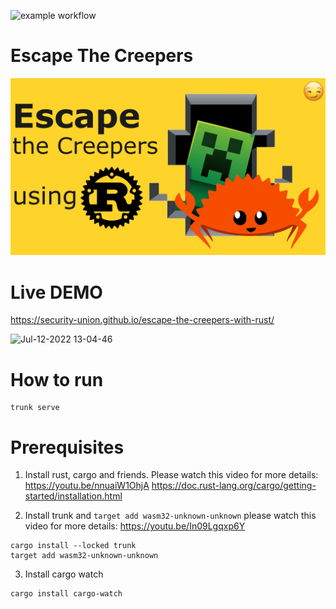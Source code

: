 ![example workflow](https://github.com/security-union/escape-the-creepers-with-rust/actions/workflows/quicstart.yml/badge.svg)

# Escape The Creepers
<p align="center">
  <img src="thumbnail/disegno2.png" width="800"/>
</p>

# Live DEMO
https://security-union.github.io/escape-the-creepers-with-rust/

![Jul-12-2022 13-04-46](https://user-images.githubusercontent.com/1176339/178553075-064248e9-99a3-469c-b322-34a11b057168.gif)


# How to run
```
trunk serve
```

# Prerequisites

1. Install rust, cargo and friends. Please watch this video for more details: https://youtu.be/nnuaiW1OhjA
https://doc.rust-lang.org/cargo/getting-started/installation.html

2. Install trunk and `target add wasm32-unknown-unknown` please watch this video for more details: https://youtu.be/In09Lgqxp6Y
```
cargo install --locked trunk
target add wasm32-unknown-unknown
```

3. Install cargo watch 
```
cargo install cargo-watch
```
